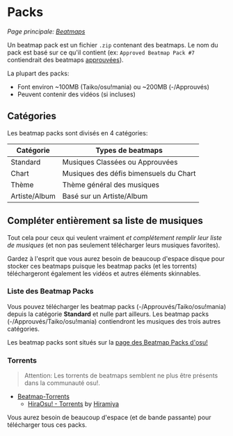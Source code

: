 # Packs

_Page principale: [Beatmaps](/wiki/Beatmaps)_

Un beatmap pack est un fichier `.zip` contenant des beatmaps. Le nom du pack est basé sur ce qu'il contient (ex: `Approved Beatmap Pack #7` contiendrait des beatmaps [approuvées](/wiki/approved)).

La plupart des packs:

- Font environ ~100MB (Taiko/osu!mania) ou ~200MB (-/Approuvés)
- Peuvent contenir des vidéos (si incluses)

## Catégories

Les beatmap packs sont divisés en 4 catégories:

| Catégorie     | Types de beatmaps                      |
| ------------- | -------------------------------------- |
| Standard      | Musiques Classées ou Approuvées        |
| Chart         | Musiques des défis bimensuels du Chart |
| Thème         | Thème général des musiques             |
| Artiste/Album | Basé sur un Artiste/Album              |

## Compléter entièrement sa liste de musiques

Tout cela pour ceux qui veulent vraiment *et complétement remplir leur liste de musiques* (et non pas seulement télécharger leurs musiques favorites).

Gardez à l'esprit que vous aurez besoin de beaucoup d'espace disque pour stocker ces beatmaps puisque les beatmap packs (et les torrents) téléchargeront également les vidéos et autres éléments skinnables.

### Liste des Beatmap Packs

Vous pouvez télécharger les beatmap packs (-/Approuvés/Taiko/osu!mania) depuis la catégorie **Standard** et nulle part ailleurs. Les beatmap packs (-/Approuvés/Taiko/osu!mania) contiendront les musiques des trois autres catégories.

Les beatmap packs sont situés sur la [page des Beatmap Packs d'osu!](https://osu.ppy.sh/beatmaps/packs)

### Torrents

> Attention: Les torrents de beatmaps semblent ne plus être présents dans la communauté osu!.

- [Beatmap-Torrents](https://osu.ppy.sh/forum/t/147478)
  - [HiraOsu! - Torrents](http://osu.hiramiya.me/torrents.htm) by [Hiramiya](https://osu.ppy.sh/u/1313441)

Vous aurez besoin de beaucoup d'espace (et de bande passante) pour télécharger tous ces packs.
